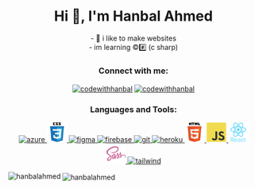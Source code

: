 <h1 align="center">Hi 👋, I'm Hanbal Ahmed</h1>

<div align="center">
  - 🔭 i like to make websites <br>
  - im learning ©️#️⃣ (c sharp)
</div>

<h3 align="center">Connect with me:</h3>
<p align="center">
<a href="https://codepen.io/codewithhanbal" target="blank"><img align="center" src="https://cdn.jsdelivr.net/npm/simple-icons@3.0.1/icons/codepen.svg" alt="codewithhanbal" height="30" width="40" /></a>
<a href="https://www.youtube.com/c/codewithhanbal" target="blank"><img align="center" src="https://cdn.jsdelivr.net/npm/simple-icons@3.0.1/icons/youtube.svg" alt="codewithhanbal" height="30" width="40" /></a>
</p>

<h3 align="center">Languages and Tools:</h3>
<p align="center"> <a href="https://azure.microsoft.com/en-in/" target="_blank"> <img src="https://www.vectorlogo.zone/logos/microsoft_azure/microsoft_azure-icon.svg" alt="azure" width="40" height="40"/> </a> <a href="https://www.w3schools.com/css/" target="_blank"> <img src="https://raw.githubusercontent.com/devicons/devicon/master/icons/css3/css3-original-wordmark.svg" alt="css3" width="40" height="40"/> </a> <a href="https://www.figma.com/" target="_blank"> <img src="https://www.vectorlogo.zone/logos/figma/figma-icon.svg" alt="figma" width="40" height="40"/> </a> <a href="https://firebase.google.com/" target="_blank"> <img src="https://www.vectorlogo.zone/logos/firebase/firebase-icon.svg" alt="firebase" width="40" height="40"/> </a> <a href="https://git-scm.com/" target="_blank"> <img src="https://www.vectorlogo.zone/logos/git-scm/git-scm-icon.svg" alt="git" width="40" height="40"/> </a> <a href="https://heroku.com" target="_blank"> <img src="https://www.vectorlogo.zone/logos/heroku/heroku-icon.svg" alt="heroku" width="40" height="40"/> </a> <a href="https://www.w3.org/html/" target="_blank"> <img src="https://raw.githubusercontent.com/devicons/devicon/master/icons/html5/html5-original-wordmark.svg" alt="html5" width="40" height="40"/> </a> <a href="https://developer.mozilla.org/en-US/docs/Web/JavaScript" target="_blank"> <img src="https://raw.githubusercontent.com/devicons/devicon/master/icons/javascript/javascript-original.svg" alt="javascript" width="40" height="40"/> </a> <a href="https://reactjs.org/" target="_blank"> <img src="https://raw.githubusercontent.com/devicons/devicon/master/icons/react/react-original-wordmark.svg" alt="react" width="40" height="40"/> </a> <a href="https://sass-lang.com" target="_blank"> <img src="https://raw.githubusercontent.com/devicons/devicon/master/icons/sass/sass-original.svg" alt="sass" width="40" height="40"/> </a> <a href="https://tailwindcss.com/" target="_blank"> <img src="https://www.vectorlogo.zone/logos/tailwindcss/tailwindcss-icon.svg" alt="tailwind" width="40" height="40"/> </a> </p>

<p><img align="left" src="https://github-readme-stats.vercel.app/api/top-langs?username=hanbalahmed&show_icons=true&locale=en&layout=compact" alt="hanbalahmed" /></p>

<p>&nbsp;<img align="center" src="https://github-readme-stats.vercel.app/api?username=hanbalahmed&show_icons=true&locale=en" alt="hanbalahmed" /></p>
